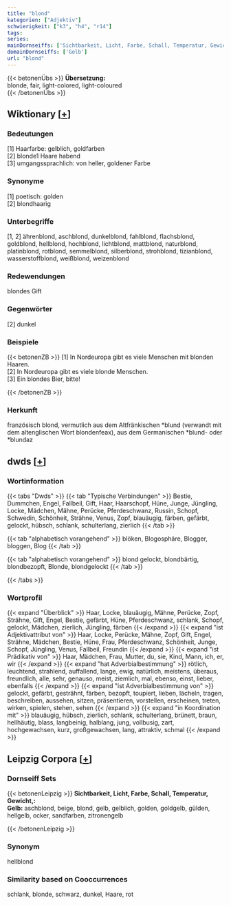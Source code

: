 ```yaml
---
title: "blond"
kategorien: ["Adjektiv"]
schwierigkeit: ["k3", "h4", "r14"]
tags:
series:
mainDornseiffs: ['Sichtbarkeit, Licht, Farbe, Schall, Temperatur, Gewicht,']
domainDornseiffs: ['Gelb']
url: "blond"
---
```


{{< betonenÜbs >}}
**Übersetzung:**  
blonde, fair, light-colored, light-coloured  
{{< /betonenÜbs >}}

## Wiktionary [[+](https://de.wiktionary.org/wiki/blond)]

### Bedeutungen
[1] Haarfarbe: gelblich, goldfarben  
[2] blonde1 Haare habend  
[3] umgangssprachlich: von heller, goldener Farbe  

### Synonyme
[1] poetisch: golden  
[2] blondhaarig  

### Unterbegriffe
[1, 2] ährenblond, aschblond, dunkelblond, fahlblond, flachsblond, goldblond, hellblond, hochblond, lichtblond, mattblond, naturblond, platinblond, rotblond, semmelblond, silberblond, strohblond, tizianblond, wasserstoffblond, weißblond, weizenblond  

### Redewendungen
blondes Gift  

### Gegenwörter
[2] dunkel  

### Beispiele
{{< betonenZB >}}
[1] In Nordeuropa gibt es viele Menschen mit blonden Haaren.  
[2] In Nordeuropa gibt es viele blonde Menschen.  
[3] Ein blondes Bier, bitte!  

{{< /betonenZB >}}
### Herkunft
französisch blond, vermutlich aus dem Altfränkischen *blund (verwandt mit dem altenglischen Wort blondenfeax), aus dem Germanischen *blund- oder *blundaz  



## dwds [[+](https://www.dwds.de/wb/blond)]

### Wortinformation
{{< tabs "Dwds" >}}
{{< tab "Typische Verbindungen" >}}
Bestie, Dummchen, Engel, Fallbeil, Gift, Haar, Haarschopf, Hüne, Junge, Jüngling, Locke, Mädchen, Mähne, Perücke, Pferdeschwanz, Russin, Schopf, Schwedin, Schönheit, Strähne, Venus, Zopf, blauäugig, färben, gefärbt, gelockt, hübsch, schlank, schulterlang, zierlich
{{< /tab >}}

{{< tab "alphabetisch vorangehend" >}}
blöken, Blogosphäre, Blogger, bloggen, Blog
{{< /tab >}}

{{< tab "alphabetisch vorangehend" >}}
blond gelockt, blondbärtig, blondbezopft, Blonde, blondgelockt
{{< /tab >}}

{{< /tabs >}}

### Wortprofil
{{< expand "Überblick" >}} Haar, Locke, blauäugig, Mähne, Perücke, Zopf, Strähne, Gift, Engel, Bestie, gefärbt, Hüne, Pferdeschwanz, schlank, Schopf, gelockt, Mädchen, zierlich, Jüngling, färben {{< /expand >}}
{{< expand "ist Adjektivattribut von" >}} Haar, Locke, Perücke, Mähne, Zopf, Gift, Engel, Strähne, Mädchen, Bestie, Hüne, Frau, Pferdeschwanz, Schönheit, Junge, Schopf, Jüngling, Venus, Fallbeil, Freundin {{< /expand >}}
{{< expand "ist Prädikativ von" >}} Haar, Mädchen, Frau, Mutter, du, sie, Kind, Mann, ich, er, wir {{< /expand >}}
{{< expand "hat Adverbialbestimmung" >}} rötlich, leuchtend, strahlend, auffallend, lange, ewig, natürlich, meistens, überaus, freundlich, alle, sehr, genauso, meist, ziemlich, mal, ebenso, einst, lieber, ebenfalls {{< /expand >}}
{{< expand "ist Adverbialbestimmung von" >}} gelockt, gefärbt, gesträhnt, färben, bezopft, toupiert, lieben, lächeln, tragen, beschreiben, aussehen, sitzen, präsentieren, vorstellen, erscheinen, treten, wirken, spielen, stehen, sehen {{< /expand >}}
{{< expand "in Koordination mit" >}} blauäugig, hübsch, zierlich, schlank, schulterlang, brünett, braun, hellhäutig, blass, langbeinig, halblang, jung, vollbusig, zart, hochgewachsen, kurz, großgewachsen, lang, attraktiv, schmal {{< /expand >}}

## Leipzig Corpora [[+](https://corpora.uni-leipzig.de/en/res?word=blond&corpusId=deu_newscrawl-public_2018)]

### Dornseiff Sets
{{< betonenLeipzig >}}
**Sichtbarkeit, Licht, Farbe, Schall, Temperatur, Gewicht,:**  
**Gelb:** aschblond, beige, blond, gelb, gelblich, golden, goldgelb, gülden, hellgelb, ocker, sandfarben, zitronengelb  

{{< /betonenLeipzig >}}

### Synonym
hellblond


### Similarity based on Cooccurrences
schlank, blonde, schwarz, dunkel, Haare, rot

